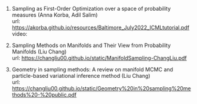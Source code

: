1. Sampling as First-Order Optimization over a space of probability measures (Anna Korba, Adil Salim) <br>
   url: https://akorba.github.io/resources/Baltimore_July2022_ICMLtutorial.pdf  <br>
   video:  
  
2. Sampling Methods on Manifolds and Their View from Probability Manifolds (Liu Chang) <br>
   url: https://changliu00.github.io/static/ManifoldSampling-ChangLiu.pdf

3. Geometry in sampling methods: A review on manifold MCMC and particle-based variational inference method (Liu Chang) <br>
   url: https://changliu00.github.io/static/Geometry%20in%20sampling%20methods%20-%20public.pdf
